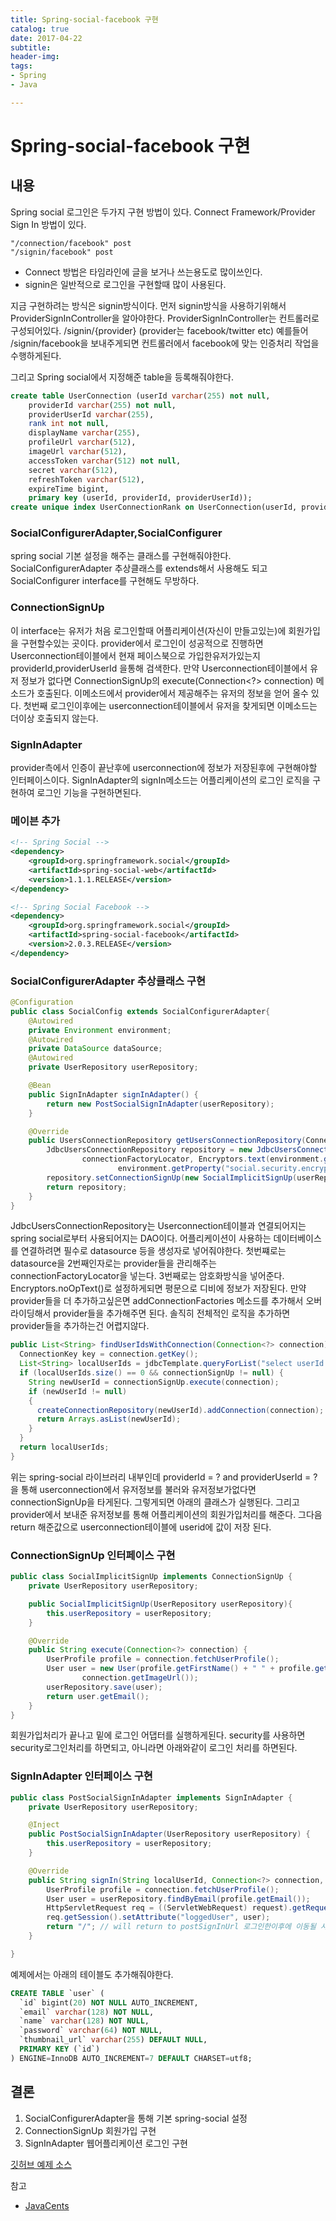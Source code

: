 ```yaml
---
title: Spring-social-facebook 구현
catalog: true
date: 2017-04-22
subtitle:
header-img:
tags:
- Spring
- Java

---
```

# Spring-social-facebook 구현
## 내용
Spring social 로그인은 두가지 구현 방법이 있다. Connect Framework/Provider Sign In 방법이 있다.

```
"/connection/facebook" post
"/signin/facebook" post
```

* Connect 방법은 타임라인에 글을 보거나 쓰는용도로 많이쓰인다.
* signin은 일반적으로 로그인을 구현할때 많이 사용된다.

지금 구현하려는 방식은 signin방식이다.
먼저 signin방식을 사용하기위해서 ProviderSignInController을 알아야한다.
ProviderSignInController는 컨트롤러로 구성되어있다. /signin/{provider} (provider는 facebook/twitter etc)
예를들어 /signin/facebook을 보내주게되면 컨트롤러에서 facebook에 맞는 인증처리 작업을 수행하게된다.

그리고 Spring social에서 지정해준 table을 등록해줘야한다.
```sql
create table UserConnection (userId varchar(255) not null,
	providerId varchar(255) not null,
	providerUserId varchar(255),
	rank int not null,
	displayName varchar(255),
	profileUrl varchar(512),
	imageUrl varchar(512),
	accessToken varchar(512) not null,
	secret varchar(512),
	refreshToken varchar(512),
	expireTime bigint,
	primary key (userId, providerId, providerUserId));
create unique index UserConnectionRank on UserConnection(userId, providerId, rank);
```


### SocialConfigurerAdapter,SocialConfigurer
spring social 기본 설정을 해주는 클래스를 구현해줘야한다. SocialConfigurerAdapter 추상클래스를 extends해서 사용해도 되고 SocialConfigurer interface를 구현해도 무방하다.

### ConnectionSignUp
이 interface는 유저가 처음 로그인할때 어플리케이션(자신이 만들고있는)에 회원가입을 구현할수있는 곳이다. provider에서 로그인이 성공적으로 진행하면 Userconnection테이블에서 현재 페이스북으로 가입한유저가있는지 providerId,providerUserId 을통해 검색한다. 만약 Userconnection테이블에서 유저 정보가 없다면 ConnectionSignUp의 execute(Connection<?> connection) 메소드가 호출된다. 이메소드에서 provider에서 제공해주는 유저의 정보을 얻어 올수 있다. 첫번째 로그인이후에는 userconnection테이블에서 유저을 찾게되면 이메소드는 더이상 호출되지 않는다.

### SignInAdapter
provider측에서 인증이 끝난후에 userconnection에 정보가 저장된후에 구현해야할 인터페이스이다. SignInAdapter의 signIn메소드는 어플리케이션의 로그인 로직을 구현하여 로그인 기능을 구현하면된다.


### 메이븐 추가

```xml
<!-- Spring Social -->
<dependency>
	<groupId>org.springframework.social</groupId>
	<artifactId>spring-social-web</artifactId>
	<version>1.1.1.RELEASE</version>
</dependency>

<!-- Spring Social Facebook -->
<dependency>
	<groupId>org.springframework.social</groupId>
	<artifactId>spring-social-facebook</artifactId>
	<version>2.0.3.RELEASE</version>
</dependency>
```

### SocialConfigurerAdapter 추상클래스 구현
```java
@Configuration
public class SocialConfig extends SocialConfigurerAdapter{
	@Autowired
	private Environment environment;
	@Autowired
	private DataSource dataSource;
	@Autowired
	private UserRepository userRepository;

	@Bean
	public SignInAdapter signInAdapter() {
		return new PostSocialSignInAdapter(userRepository);
	}

	@Override
	public UsersConnectionRepository getUsersConnectionRepository(ConnectionFactoryLocator connectionFactoryLocator) {
		JdbcUsersConnectionRepository repository = new JdbcUsersConnectionRepository(dataSource,
				connectionFactoryLocator, Encryptors.text(environment.getProperty("social.security.encryptPassword"),
						environment.getProperty("social.security.encryptSalt")));
		repository.setConnectionSignUp(new SocialImplicitSignUp(userRepository));
		return repository;
	}
}
```


JdbcUsersConnectionRepository는 Userconnection테이블과 연결되어지는 spring social로부터 사용되어지는 DAO이다. 어플리케이션이 사용하는 데이터베이스를 연결하려면 필수로 datasource 등을 생성자로 넣어줘야한다. 첫번쨰로는 datasource을 2번째인자로는 provider들을 관리해주는 connectionFactoryLocator을 넣는다. 3번째로는 암호화방식을 넣어준다. Encryptors.noOpText()로 설정하게되면 평문으로 디비에 정보가 저장된다. 만약 provider들을 더 추가하고싶은면 addConnectionFactories 메소드를 추가해서 오버라이딩해서 provider들을 추가해주면 된다. 솔직히 전체적인 로직을 추가하면 provider들을 추가하는건 어렵지않다.

```java
public List<String> findUserIdsWithConnection(Connection<?> connection) {
  ConnectionKey key = connection.getKey();
  List<String> localUserIds = jdbcTemplate.queryForList("select userId from " + tablePrefix + "UserConnection where providerId = ? and providerUserId = ?", String.class, key.getProviderId(), key.getProviderUserId());
  if (localUserIds.size() == 0 && connectionSignUp != null) {
    String newUserId = connectionSignUp.execute(connection);
    if (newUserId != null)
    {
      createConnectionRepository(newUserId).addConnection(connection);
      return Arrays.asList(newUserId);
    }
  }
  return localUserIds;
}
```

위는 spring-social 라이브러리 내부인데 providerId = ? and providerUserId = ? 을 통해 userconnection에서 유저정보를 불러와 유저정보가없다면 connectionSignUp을 타게된다. 그렇게되면 아래의 클래스가 실행된다. 그리고 provider에서 보내준 유저정보를 통해 어플리케이션의 회원가입처리를 해준다. 그다음 return 해준값으로 userconnection테이블에 userid에 값이 저장 된다.

### ConnectionSignUp 인터페이스 구현
```java
public class SocialImplicitSignUp implements ConnectionSignUp {
	private UserRepository userRepository;

	public SocialImplicitSignUp(UserRepository userRepository){
		this.userRepository = userRepository;
	}

	@Override
	public String execute(Connection<?> connection) {
		UserProfile profile = connection.fetchUserProfile();
		User user = new User(profile.getFirstName() + " " + profile.getLastName(), profile.getEmail(), "N/A",
				connection.getImageUrl());
		userRepository.save(user);
		return user.getEmail();
	}
}
```

회원가입처리가 끝나고 밑에 로그인 어댑터를 실행하게된다. security를 사용하면 security로그인처리를 하면되고, 아니라면 아래와같이 로그인 처리를 하면된다.

### SignInAdapter 인터페이스 구현
```java
public class PostSocialSignInAdapter implements SignInAdapter {
	private UserRepository userRepository;

	@Inject
	public PostSocialSignInAdapter(UserRepository userRepository) {
		this.userRepository = userRepository;
	}

	@Override
	public String signIn(String localUserId, Connection<?> connection, NativeWebRequest request) {
		UserProfile profile = connection.fetchUserProfile();
		User user = userRepository.findByEmail(profile.getEmail());
		HttpServletRequest req = ((ServletWebRequest) request).getRequest();
		req.getSession().setAttribute("loggedUser", user);
		return "/"; // will return to postSignInUrl 로그인한이후에 이동될 사이트인듯
	}

}

```
예제에서는 아래의 테이블도 추가해줘야한다.
```sql
CREATE TABLE `user` (
  `id` bigint(20) NOT NULL AUTO_INCREMENT,
  `email` varchar(128) NOT NULL,
  `name` varchar(128) NOT NULL,
  `password` varchar(64) NOT NULL,
  `thumbnail_url` varchar(255) DEFAULT NULL,
  PRIMARY KEY (`id`)
) ENGINE=InnoDB AUTO_INCREMENT=7 DEFAULT CHARSET=utf8;
```

## 결론
1. SocialConfigurerAdapter을 통해 기본 spring-social 설정
2. ConnectionSignUp 회원가입 구현
3. SignInAdapter 웹어플리케이션 로그인 구현



[깃허브 예제 소스](https://github.com/minwan1/Spring-social-facebook)

참고<br>
* [JavaCents](http://javacents.com/adding-social-sign-in-to-a-spring-boot-app/)<br>
